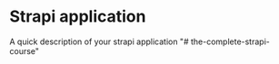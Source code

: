 # Strapi application

A quick description of your strapi application
"# the-complete-strapi-course" 
